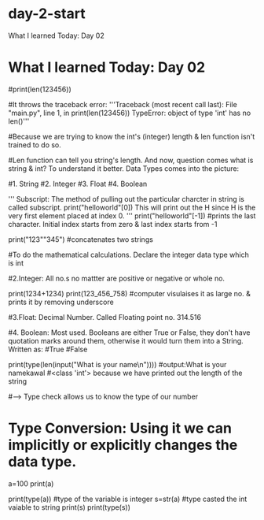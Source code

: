 # day-2-start
What I learned Today: Day 02
# What I learned Today: Day 02

#print(len(123456))

#It throws the traceback error:
'''Traceback (most recent call last):
  File "main.py", line 1, in <module>
    print(len(123456))
TypeError: object of type 'int' has no len()'''

#Because we are trying to know the int's (integer) length & len function isn't trained to do so.

#Len function can tell you string's length. And now, question comes what is string & int? To understand it better. Data Types comes into the picture:

#1. String
#2. Integer
#3. Float
#4. Boolean

''' Subscript: The method of pulling out the particular charcter in string is called subscript.
print("helloworld"[0])
This will print out the H since H is the very first element placed at index 0.
'''
print("helloworld"[-1]) #prints the last character. Initial index starts from zero & last index starts from -1

print("123""345") #concatenates two strings

#To do the mathematical calculations. Declare the integer data type which is int

#2.Integer: All no.s no mattter are positive or negative or whole no.

print(1234+1234)
print(123_456_758) #computer visulaises it as large no. & prints it by removing underscore

#3.Float: Decimal Number. Called Floating point no. 314.516

#4. Boolean: Most used. Booleans are either True or False, they don't have quotation marks around them, otherwise it would turn them into a String. Written as:
#True
#False


print(type(len(input("What is your name\n"))))
#output:What is your namekawal
#<class 'int'> because we have printed out the length of the string

#--> Type check allows us to know the type of our number

# Type Conversion: Using it we can implicitly or explicitly changes the data type.
a=100
print(a)

print(type(a)) 
#type of the variable is integer
s=str(a)
#type casted the int vaiable to string
print(s)
print(type(s))
